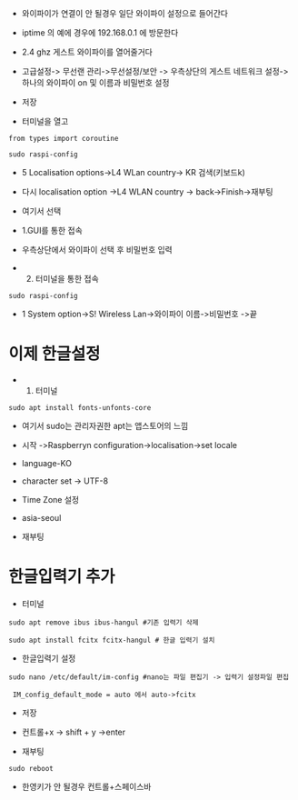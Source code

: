 - 와이파이가 연결이 안 될경우 일단 와이파이 설정으로 들어간다
- iptime 의 예에 경우에  192.168.0.1 에 방문한다
-  2.4 ghz  게스트 와이파이를 열어줄거다
- 고급설정-> 무선랜 관리->무선설정/보안 -> 우측상단의 게스트 네트워크 설정-> 하나의 와이파이 on 및 이름과 비밀번호 설정
- 저장

- 터미널을 열고
```
from types import coroutine

sudo raspi-config
``` 
- 5 Localisation options->L4 WLan country-> KR 검색(키보드k)
- 다시 localisation option ->L4 WLAN country ->    back->Finish->재부팅

- 여기서 선택 

- 1.GUI를 통한 접속 
- 우측상단에서 와이파이 선택 후 비밀번호 입력

- 2. 터미널을 통한 접속
```
sudo raspi-config
```
- 1 System option->S! Wireless Lan->와이파이 이름->비밀번호 ->끝

# 이제 한글설정

- 1. 터미널 
```
sudo apt install fonts-unfonts-core 
```
- 여기서 sudo는 관리자권한 apt는 앱스토어의 느낌 


- 시작 ->Raspberryn configuration->localisation->set locale
- language-KO
- character set -> UTF-8

- Time Zone 설정
-  asia-seoul
- 재부팅


# 한글입력기 추가
- 터미널
```
sudo apt remove ibus ibus-hangul #기존 입력기 삭제

sudo apt install fcitx fcitx-hangul # 한글 입력기 설치 
```

- 한글입력기 설정
```
sudo nano /etc/default/im-config #nano는 파일 편집기 -> 입력기 설정파일 편집
```
 
```
 IM_config_default_mode = auto 에서 auto->fcitx
```
- 저장
- 컨트롤+x -> shift + y ->enter

- 재부팅
```
sudo reboot
```
- 한영키가 안 될경우 컨트롤+스페이스바






